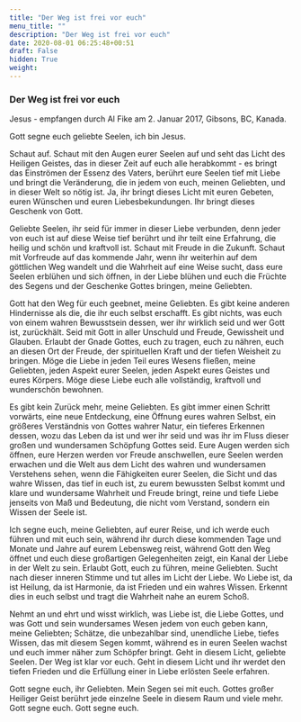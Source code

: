 ```yaml
---
title: "Der Weg ist frei vor euch"
menu_title: ""
description: "Der Weg ist frei vor euch"
date: 2020-08-01 06:25:48+00:51
draft: False
hidden: True
weight:
---
```

### Der Weg ist frei vor euch

Jesus - empfangen durch Al Fike am 2. Januar 2017, Gibsons, BC, Kanada.

Gott segne euch geliebte Seelen, ich bin Jesus.

Schaut auf. Schaut mit den Augen eurer Seelen auf und seht das Licht des Heiligen Geistes, das in dieser Zeit auf euch alle herabkommt - es bringt das Einströmen der Essenz des Vaters, berührt eure Seelen tief mit Liebe und bringt die Veränderung, die in jedem von euch, meinen Geliebten, und in dieser Welt so nötig ist. Ja, ihr bringt dieses Licht mit euren Gebeten, euren Wünschen und euren Liebesbekundungen. Ihr bringt dieses Geschenk von Gott.

Geliebte Seelen, ihr seid für immer in dieser Liebe verbunden, denn jeder von euch ist auf diese Weise tief berührt und ihr teilt eine Erfahrung, die heilig und schön und kraftvoll ist. Schaut mit Freude in die Zukunft. Schaut mit Vorfreude auf das kommende Jahr, wenn ihr weiterhin auf dem göttlichen Weg wandelt und die Wahrheit auf eine Weise sucht, dass eure Seelen erblühen und sich öffnen, in der Liebe blühen und euch die Früchte des Segens und der Geschenke Gottes bringen, meine Geliebten.

Gott hat den Weg für euch geebnet, meine Geliebten. Es gibt keine anderen Hindernisse als die, die ihr euch selbst erschafft. Es gibt nichts, was euch von einem wahren Bewusstsein dessen, wer ihr wirklich seid und wer Gott ist, zurückhält. Seid mit Gott in aller Unschuld und Freude, Gewissheit und Glauben. Erlaubt der Gnade Gottes, euch zu tragen, euch zu nähren, euch an diesen Ort der Freude, der spirituellen Kraft und der tiefen Weisheit zu bringen. Möge die Liebe in jeden Teil eures Wesens fließen, meine Geliebten, jeden Aspekt eurer Seelen, jeden Aspekt eures Geistes und eures Körpers. Möge diese Liebe euch alle vollständig, kraftvoll und wunderschön bewohnen.

Es gibt kein Zurück mehr, meine Geliebten. Es gibt immer einen Schritt vorwärts, eine neue Entdeckung, eine Öffnung eures wahren Selbst, ein größeres Verständnis von Gottes wahrer Natur, ein tieferes Erkennen dessen, wozu das Leben da ist und wer ihr seid und was ihr im Fluss dieser großen und wundersamen Schöpfung Gottes seid. Eure Augen werden sich öffnen, eure Herzen werden vor Freude anschwellen, eure Seelen werden erwachen und die Welt aus dem Licht des wahren und wundersamen Verstehens sehen, wenn die Fähigkeiten eurer Seelen, die Sicht und das wahre Wissen, das tief in euch ist, zu eurem bewussten Selbst kommt und klare und wundersame Wahrheit und Freude bringt, reine und tiefe Liebe jenseits von Maß und Bedeutung, die nicht vom Verstand, sondern ein Wissen der Seele ist.

Ich segne euch, meine Geliebten, auf eurer Reise, und ich werde euch führen und mit euch sein, während ihr durch diese kommenden Tage und Monate und Jahre auf eurem Lebensweg reist, während Gott den Weg öffnet und euch diese großartigen Gelegenheiten zeigt, ein Kanal der Liebe in der Welt zu sein. Erlaubt Gott, euch zu führen, meine Geliebten. Sucht nach dieser inneren Stimme und tut alles im Licht der Liebe. Wo Liebe ist, da ist Heilung, da ist Harmonie, da ist Frieden und ein wahres Wissen. Erkennt dies in euch selbst und tragt die Wahrheit nahe an eurem Schoß.

Nehmt an und ehrt und wisst wirklich, was Liebe ist, die Liebe Gottes, und was Gott und sein wundersames Wesen jedem von euch geben kann, meine Geliebten; Schätze, die unbezahlbar sind, unendliche Liebe, tiefes Wissen, das mit diesem Segen kommt, während es in euren Seelen wachst und euch immer näher zum Schöpfer bringt. Geht in diesem Licht, geliebte Seelen. Der Weg ist klar vor euch. Geht in diesem Licht und ihr werdet den tiefen Frieden und die Erfüllung einer in Liebe erlösten Seele erfahren.

Gott segne euch, ihr Geliebten. Mein Segen sei mit euch. Gottes großer Heiliger Geist berührt jede einzelne Seele in diesem Raum und viele mehr. Gott segne euch. Gott segne euch.
